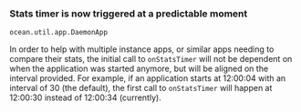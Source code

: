 ### Stats timer is now triggered at a predictable moment

`ocean.util.app.DaemonApp`

In order to help with multiple instance apps, or similar apps needing to compare their stats,
the initial call to `onStatsTimer` will not be dependent on when the application was started anymore,
but will be aligned on the interval provided.
For example, if an application starts at 12:00:04 with an interval of 30 (the default),
the first call to `onStatsTimer` will happen at 12:00:30 instead of 12:00:34 (currently).
